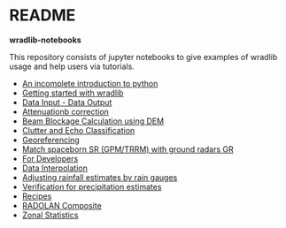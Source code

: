 # README #

**wradlib-notebooks**

This repository consists of jupyter notebooks to give examples of wradlib usage and help users via tutorials.

- [An incomplete introduction to python](notebooks/learnpython.ipynb)
- [Getting started with wradlib](notebooks/basics.ipynb)
- [Data Input - Data Output](notebooks/fileio.ipynb)
- [Attenuationb correction](notebooks/attenuation/wradlib_attenuation.ipynb)
- [Beam Blockage Calculation using DEM](notebooks/beamblockage/wradlib_beamblock.ipynb)
- [Clutter and Echo Classification](notebooks/classify.ipynb)
- [Georeferencing](notebooks/georeferencing.ipynb)
- [Match spaceborn SR (GPM/TRRM) with ground radars GR](notebooks/match3d/wradlib_match_workflow.ipynb)
- [For Developers](notebooks/develop.ipynb)
- [Data Interpolation](notebooks/interpolation/wradlib_ipol_example.ipynb)
- [Adjusting rainfall estimates by rain gauges](notebooks/multisensor/wradlib_adjust_example.ipynb)
- [Verification for precipitation estimates](notebooks/verification/wradlib_verify_example.ipynb)
- [Recipes](notebooks/recipes.ipynb)
- [RADOLAN Composite](notebooks/radolan.ipynb)
- [Zonal Statistics](notebooks/zonalstats/wradlib_zonalstats_classes.ipynb)
